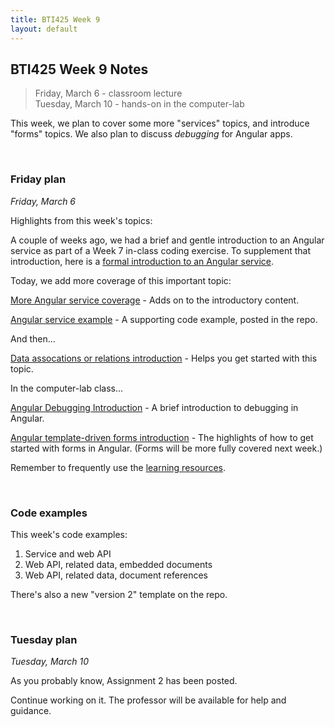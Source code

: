 ```yaml
---
title: BTI425 Week 9
layout: default
---
```


## BTI425 Week 9 Notes

> Friday, March 6 - classroom lecture  
> Tuesday, March 10 - hands-on in the computer-lab 

This week, we plan to cover some more "services" topics, and introduce "forms" topics. We also plan to discuss *debugging* for Angular apps. 

<br>

### Friday plan

*Friday, March 6* 

Highlights from this week's topics: 

A couple of weeks ago, we had a brief and gentle introduction to an Angular service as part of a Week 7 in-class coding exercise. To supplement that introduction, here is a [formal introduction to an Angular service](/bti425/notes/angular-services-intro). 

Today, we add more coverage of this important topic: 

[More Angular service coverage](angular-services-more) - Adds on to the introductory content.

[Angular service example](angular-services-example) - A supporting code example, posted in the repo.

And then...

[Data assocations or relations introduction](data-assoc-intro) - Helps you get started with this topic.

In the computer-lab class...

[Angular Debugging Introduction](angular-debug-intro) - A brief introduction to debugging in Angular. 

[Angular template-driven forms introduction](angular-forms-intro) - The highlights of how to get started with forms in Angular. (Forms will be more fully covered next week.) 

Remember to frequently use the [learning resources](/resources).

<br>

### Code examples

This week's code examples:
1. Service and web API
1. Web API, related data, embedded documents
1. Web API, related data, document references

There's also a new "version 2" template on the repo.

<br>

### Tuesday plan

*Tuesday, March 10* 

As you probably know, Assignment 2 has been posted. 

Continue working on it. The professor will be available for help and guidance. 

<br>

